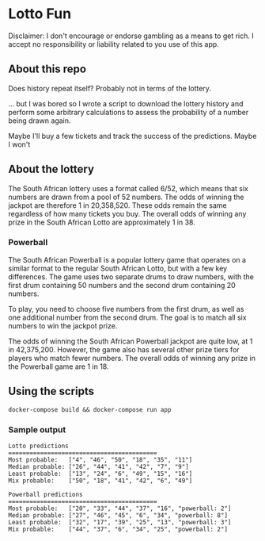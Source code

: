 # Lotto Fun

Disclaimer:  I don't encourage or endorse gambling as a means to get rich.  I accept no responsibility or liability related to you use of this app.

## About this repo

Does history repeat itself?  Probably not in terms of the lottery.

...  but I was bored so I wrote a script to download the lottery history and perform some arbitrary calculations to assess the probability of a number being drawn again.

Maybe I'll buy a few tickets and track the success of the predictions.  Maybe I won't

## About the lottery

The South African lottery uses a format called 6/52, which means that six numbers are drawn from a pool of 52 numbers.  The odds of winning the jackpot are therefore 1 in 20,358,520.  These odds remain the same regardless of how many tickets you buy.  The overall odds of winning any prize in the South African Lotto are approximately 1 in 38.

### Powerball

The South African Powerball is a popular lottery game that operates on a similar format to the regular South African Lotto, but with a few key differences.  The game uses two separate drums to draw numbers, with the first drum containing 50 numbers and the second drum containing 20 numbers.

To play, you need to choose five numbers from the first drum, as well as one additional number from the second drum.  The goal is to match all six numbers to win the jackpot prize.

The odds of winning the South African Powerball jackpot are quite low, at 1 in 42,375,200.  However, the game also has several other prize tiers for players who match fewer numbers.  The overall odds of winning any prize in the Powerball game are 1 in 18.

## Using the scripts

```shell
docker-compose build && docker-compose run app
```

### Sample output

```
Lotto predictions
==========================================
Most probable:   ["4", "46", "50", "18", "35", "11"]
Median probable: ["26", "44", "41", "42", "7", "9"]
Least probable:  ["13", "24", "6", "49", "15", "16"]
Mix probable:    ["50", "18", "41", "42", "6", "49"]

Powerball predictions
==========================================
Most probable:   ["20", "33", "44", "37", "16", "powerball: 2"]
Median probable: ["27", "46", "45", "6", "34", "powerball: 8"]
Least probable:  ["32", "17", "39", "25", "13", "powerball: 3"]
Mix probable:    ["44", "37", "6", "34", "25", "powerball: 2"]
```
